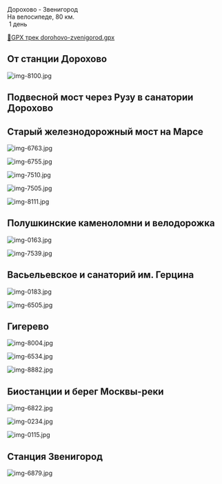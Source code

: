 
<link rel="stylesheet" href="../assets-custom/css/style-markdown.css">
<div class="cover-container" style="background-image: url('vailevskoe-2-1600.jpg');">
	<div class="cover-text">
		<div class="cover-title">
            Дорохово - Звенигород
        </div>
		<div class="cover-description">
			<div class="packages-location">
                <img loading="lazy" src="../assets-custom/icon-bike.png" alt="" class="cover-icon">
                <div class="h4-default regular">На велосипеде, 80 км.</div>
            </div>
            <div>
                <img class="cover-icon" loading="lazy" src="../assets-custom/icon-time.png" alt=""  />
                <span>1 день</span>
            </div>
		</div>
	</div>
</div>

<div id="map"></div>

[📍GPX трек dorohovo-zvenigorod.gpx](dorohovo-zvenigorod.gpx)


## От станции Дорохово

![img-8100.jpg](../0-images/zvenigorod/img-8100.jpg)

## Подвесной мост через Рузу в санатории Дорохово


## Старый железнодорожный мост на Марсе

![img-6763.jpg](../0-images/zvenigorod/img-6763.jpg)

![img-6755.jpg](../0-images/zvenigorod/img-6755.jpg)

![img-7510.jpg](../0-images/zvenigorod/img-7510.jpg)

![img-7505.jpg](../0-images/zvenigorod/img-7505.jpg)

![img-8111.jpg](../0-images/zvenigorod/img-8111.jpg)



## Полушкинские каменоломни и велодорожка

![img-0163.jpg](../0-images/zvenigorod/img-0163.jpg)

![img-7539.jpg](../0-images/zvenigorod/img-7539.jpg)


## Васьельевское и санаторий им. Герцина

![img-0183.jpg](../0-images/zvenigorod/img-0183.jpg)

![img-6505.jpg](../0-images/zvenigorod/img-6505.jpg)



## Гигерево

![img-8004.jpg](../0-images/zvenigorod/img-8004.jpg)

![img-6534.jpg](../0-images/zvenigorod/img-6534.jpg)


![img-8882.jpg](../0-images/zvenigorod/img-8882.jpg)



## Биостанции и берег Москвы-реки

![img-6822.jpg](../0-images/zvenigorod/img-6822.jpg)

![img-0234.jpg](../0-images/zvenigorod/img-0234.jpg)



![img-0115.jpg](../0-images/zvenigorod/img-0115.jpg)




## Станция Звенигород

![img-6879.jpg](../0-images/zvenigorod/img-6879.jpg)

















<link href="https://api.mapbox.com/mapbox-gl-js/v3.10.0/mapbox-gl.css" rel="stylesheet">
<script src="https://api.mapbox.com/mapbox-gl-js/v3.10.0/mapbox-gl.js"></script>
<script src="https://cdn.jsdelivr.net/npm/js-yaml@4.1.0/dist/js-yaml.min.js"></script>
<script src="../assets-custom/js/cozy-journey.js"></script>
<script>architectMap({
    tracks: [{path: 'dorohovo-zvenigorod.gpx'}],
    points: 'points.yaml',
    zoom: 6.6,
    center: [37.49433, 55.59333],
    fitDuration: 6000
});
</script>

